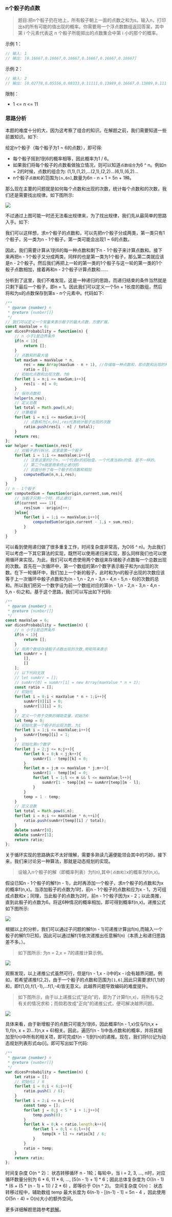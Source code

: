 ### n个骰子的点数

> 题目:把n个骰子扔在地上，所有骰子朝上一面的点数之和为s。输入n，打印出s的所有可能的值出现的概率。你需要用一个浮点数数组返回答案，其中第 i 个元素代表这 n 个骰子所能掷出的点数集合中第 i 小的那个的概率。

示例 1：

```js
// 输入: 1
// 输出: [0.16667,0.16667,0.16667,0.16667,0.16667,0.16667]
```

示例 2：

```js
// 输入: 2
// 输出: [0.02778,0.05556,0.08333,0.11111,0.13889,0.16667,0.13889,0.11111,0.08333,0.05556,0.02778]
```

限制：

* 1 <= n <= 11


### 思路分析

本题的难度十分的大，因为这考察了组合的知识。在解题之前，我们需要知道一些前置知识。如下:

给定n个骰子（每个骰子为1 ~ 6的点数），即可得:

* 每个骰子摇到1到6的概率相等，因此概率为1 / 6。
* 如果我们将每个骰子的点数看做独立情况，则可以知道`点数组合`为6 ^ n。例如n = 2的时候，点数的组合为:
    (1,1),(1,2),...(2,1),(2,2)...(6,1),(6,2)...
* n个骰子`点数和`的范围为`[n,6n]`,数量为6n - n + 1 = 5n + 1种。

那么现在主要的问题就是如何每个点数和出现的次数，统计每个点数和的次数，我们还是需要找出规律。如下图所示:

![](../images/dicesProbability-1.png)

不过通过上图可能一时还无法看出规律来，为了找出规律，我们先从最简单的思路入手。如下:

我们可以这样想，求n个骰子的点数和，可以先把n个骰子分成两类，第一类只有1个骰子，另一类为n - 1个骰子。第一类可能会出现1 ~ 6的点数。

因此，我们需要计算从1到6的每一种点数和剩下n - 1个骰子来计算点数和。接下来再把n - 1个骰子又分成两类，同样的也是第一类为1个骰子，那么第二类就应该是n - 2个骰子。然后我们再把上一轮的第一类的1个骰子与这一轮的第一类的1个骰子点数相加，接着再和n - 2个骰子计算点数和......

分析到了这里，我们不难发现，这是一种递归的思路，而递归结束的条件当然就是只剩下最后一个骰子，即n = 1。因此我们可以定义一个5n + 1长度的数组，然后将和为s的点数保存到第s - n个元素中。代码如下:

```js
/**
 * @param {number} n
 * @return {number[]}
 */
// 我们可以定义一个常量来表示骰子的最大点数，方便扩展。
const maxValue = 6;
var dicesProbability = function(n) {
    // n 小于1是边界条件
    if(n < 1){
        return [];
    }
    // 点数和的最大值
    let maxSum = maxValue * n,
        res = new Array(maxSum - n + 1), //存储每一种点数和，即点数和出现的种数
        ratio = [];
    // 初始化点数和出现次数，为0
    for(let i = n;i <= maxSum;i++){
        res[i - n] = 0;
    }
    // 保存点数和
    helper(n,res);
    // 定义总数
    let total = Math.pow(6,n);
    // 计算概率
    for(let i = n;i <= maxSum;i++){
        // 点数和为[n,6n],res代表统计骰子出现的次数
        ratio.push(res[i - n] / total);
    }
    return res;
};
var helper = function(n,res){
    // 对骰子进行拆分，这里是第一个骰子
    for(let i = 1;i <= maxValue;i++){
        // 注意这里的2个n，一个代表n的初始值，一个代表当前n的值，是不一样的，
        // 第二个n就是用来终止递归的
        // 前面分析了每一个骰子的点数和相加
        computedSum(n,n,i,res);
    }
}
// n - 1个骰子
var computedSum = function(origin,current,sum,res){
    // 当骰子只剩一个时，终止递归
    if(current === 1){
        res[sum - origin]++;
    }else{
        for(let i = 1;i <= maxValue;i++){
            computedSum(origin,current - 1,i + sum,res);
        }
    }
}
```

可以看到使用递归做了很多重复工作，时间复杂度非常高，为O(6 ^ n)。为此我们可以考虑一下其它算法的实现，既然可以使用递归来实现，那么同样我们也可以使用循环来实现。为此，我们可以考虑使用两个数组来存储骰子点数每一个总数出现的次数。首先在一次循环中，第一个数组的第n个数字表示骰子和为n出现的次数。在下一轮循环中，我们加上一个新的骰子，此时和为n的骰子出现的次数应该等于上一次循环中骰子点数和为(n - 1,n - 2,n - 3,n - 4,n - 5,n - 6)的次数的总和。所以我们把另一个数字设为前一个数组对应的第(n - 1,n - 2,n - 3,n - 4,n - 5,n - 6)之和。基于这个思路，我们可以写出如下代码:

```js
/**
 * @param {number} n
 * @return {number[]}
 */
const maxValue = 6;
var dicesProbability = function(n) {
    // n 小于1是边界条件
    if(n < 1){
        return [];
    }
    // 用两个数组存储骰子点数出现的次数,用矩阵来表示
    let sumArr = [
        [],
        []
    ];
    // 以下代码无效
    // let sumArr = [];
    // sumArr[0] = sumArr[1] = new Array(maxValue * n + 1);
    const ratio = [];
    // 初始化
    for(let i = 0;i < maxValue * n + 1;i++){
        sumArr[0][i] = 0;
        sumArr[1][i] = 0;
    }
    // 定义一个用于交换的辅助变量，初始为0
    let temp = 0;
    // 初始化第一个骰子的出现次数，为1
    for(let i = 1;i <= maxValue;i++){
        sumArr[temp][i] = 1;
    }
    // 初始化第n个数字
    for(let j = 2;j <= n;j++){
        for(let k = 0;k < j;k++){
            sumArr[1 - temp][k] = 0;
        }
        for(let m = j;m <= maxValue * j;m++){
            sumArr[1 - temp][m] = 0;
            for(let l = 1;l <= m && l <= maxValue;l++){
                sumArr[1 - temp][m] += sumArr[temp][m - l];
            }
        }
        temp = 1 - temp;
    }
    // 定义总数
    let total = Math.pow(6,n);
    for(let i = n;i <= maxValue * n;++i){
        ratio.push(sumArr[temp][i] / total);
    }
    delete sumArr[0];
    delete sumArr[1];
    return ratio;
};
```

关于循环实现的思路确实不太好理解，需要多熟读几遍便能领会其中的巧妙。接下来，我们来讨论另一种算法，那就是动态规划的实现。

> 设输入n个骰子的解（即概率列表）为f(n),其中`[点数和]`x的概率为f(n,x)。

假设已知n - 1个骰子的解f(n - 1)，此时再添加一个骰子，求n个骰子的点数和为x的概率f(n,x)。当添加骰子的点数为1时，前n - 1个骰子的点数和应为x - 1，方可组成点数和x；同理，当此骰子的点数为2时，前n - 1个骰子因为x - 2；以此类推，直到此骰子的点数为6。将这6种情况的概率相加，即可得到概率f(n,x)。递推公式如下图所示:

![](../images/dicesProbability-2.png)

根据以上的分析，我们可以通过子问题的解f(n - 1)可递推计算出f(n),而输入一个骰子的解f(1)已知，因此可以通过解f(1)依次递推出任意解f(n)（本质上和递归思路差不多。）。

> 如下图所示: 为n = 2,x = 7的递推计算示例。

![](../images/dicesProbability-3.png)

观察发现，以上递推公式虽然可行，但是f(n - 1,x - i)中的x - i会有越界问题。例如，若希望递推f(2,2)，由于一个骰子的点数和范围为`[1,6]`,因此只需要求f(1,1)的和，即f(1,0),f(1,-1),...f(1,-4)皆无意义。此越界问题导致编码的难度提升。

> 如下图所示，由于以上递推公式"逆向"的，即为了计算f(n,x)，将所有与之有关的情况求和；而倘若改成"正向"的递推公式，便可解决越界问题。

![](../images/dicesProbability-4.png)

具体来看，由于新增骰子的点数只可能为1到6，因此概率f(n - 1,x)仅与f(n,x + 1),f(n, x + 2)...f(n,x + 6)相关。因此，遍历f(n - 1)中各点数和的概率，并将其相加至f(n)中所有的相关项，即可完成f(n - 1)到f(n)的递推。现在，我们将f(i)记为动态规划列表形式dp[i]。即可写出如下代码:

```js
/**
 * @param {number} n
 * @return {number[]}
 */
var dicesProbability = function(n) {
    let ratio = [];
    // 初始化1 / 6
    for(let i = 0;i < 6;i++){
        ratio.push(1 / 6);
    }
    for(let i = 2;i <= n;i++){
        const temp = [];
        for(let j = 0;j < 5 * i + 1;j++){
            temp.push(0);
        }
        for(let k = 0;k < ratio.length;k++){
            for(let l = 0;l < 6;l++){
                temp[k + l] += ratio[k] / 6;
            }
        }
        ratio = temp;
    }
    return ratio;
};
```

时间复杂度 O(n ^ 2)： 状态转移循环 n - 1轮；每轮中，当 i = 2, 3, ..., n时，对应循环数量分别为 6 * 6, 11 * 6, ..., [5(n - 1) + 1] * 6；因此总体复杂度为 O((n - 1) * (6 + (5 * (n - 1) + 1)) / 2 * 6) ，即等价于 O(n ^ 2)。
空间复杂度 O(n)： 状态转移过程中，辅助数组 temp 最大长度为 6(n-1) - [(n-1) - 1] = 5n - 4 ，因此使用 O(5n - 4) = O(n)大小的额外空间。

更多详细解题思路参考[题解](https://leetcode-cn.com/problems/nge-tou-zi-de-dian-shu-lcof/solution/jian-zhi-offer-60-n-ge-tou-zi-de-dian-sh-z36d/)。

